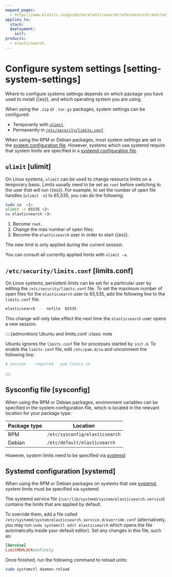 ```yaml
---
mapped_pages:
  - https://www.elastic.co/guide/en/elasticsearch/reference/current/setting-system-settings.html
applies_to:
  stack:
  deployment:
    self:
products:
  - elasticsearch
---
```


# Configure system settings [setting-system-settings]

Where to configure systems settings depends on which package you have used to install {{es}}, and which operating system you are using.

When using the `.zip` or `.tar.gz` packages, system settings can be configured:

* Temporarily with [`ulimit`](#ulimit).
* Permanently in [`/etc/security/limits.conf`](#limits.conf).

When using the RPM or Debian packages, most system settings are set in the [system configuration file](#sysconfig). However, systems which use systemd require that system limits are specified in a [systemd configuration file](#systemd).


## `ulimit` [ulimit]

On Linux systems, `ulimit` can be used to change resource limits on a temporary basis. Limits usually need to be set as `root` before switching to the user that will run {{es}}. For example, to set the number of open file handles (`ulimit -n`) to 65,535, you can do the following:

```sh
sudo su  <1>
ulimit -n 65535 <2>
su elasticsearch <3>
```

1. Become `root`.
2. Change the max number of open files.
3. Become the `elasticsearch` user in order to start {{es}}.


The new limit is only applied during the current session.

You can consult all currently applied limits with `ulimit -a`.


## `/etc/security/limits.conf` [limits.conf]

On Linux systems, persistent limits can be set for a particular user by editing the `/etc/security/limits.conf` file. To set the maximum number of open files for the `elasticsearch` user to 65,535, add the following line to the `limits.conf` file:

```sh
elasticsearch  -  nofile  65535
```

This change will only take effect the next time the `elasticsearch` user opens a new session.

::::{admonition} Ubuntu and limits.conf
:class: note

Ubuntu ignores the `limits.conf` file for processes started by `init.d`. To enable the `limits.conf` file, edit `/etc/pam.d/su` and uncomment the following line:

```sh
# session    required   pam_limits.so
```

::::



## Sysconfig file [sysconfig]

When using the RPM or Debian packages, environment variables can be specified in the system configuration file, which is located in the relevant location for your package type:

| Package type | Location |
| --- | --- | 
| RPM | `/etc/sysconfig/elasticsearch`|
| Debian | `/etc/default/elasticsearch` | 

However, system limits need to be specified via [systemd](#systemd).


## Systemd configuration [systemd]

When using the RPM or Debian packages on systems that use [systemd](https://en.wikipedia.org/wiki/Systemd), system limits must be specified via systemd.

The systemd service file (`/usr/lib/systemd/system/elasticsearch.service`) contains the limits that are applied by default.

To override them, add a file called `/etc/systemd/system/elasticsearch.service.d/override.conf` (alternatively, you may run `sudo systemctl edit elasticsearch` which opens the file automatically inside your default editor). Set any changes in this file, such as:

```ini
[Service]
LimitMEMLOCK=infinity
```

Once finished, run the following command to reload units:

```sh
sudo systemctl daemon-reload
```


